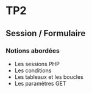 # TP2
## Session / Formulaire

### Notions abordées

- Les sessions PHP
- Les conditions
- Les tableaux et les boucles
- Les paramètres GET